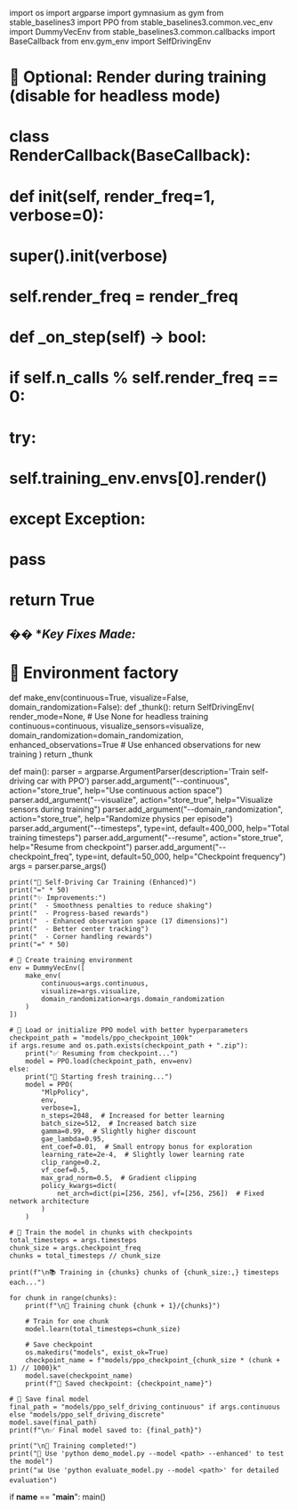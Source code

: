 import os
import argparse
import gymnasium as gym
from stable_baselines3 import PPO
from stable_baselines3.common.vec_env import DummyVecEnv
from stable_baselines3.common.callbacks import BaseCallback
from env.gym_env import SelfDrivingEnv

# 👀 Optional: Render during training (disable for headless mode)
# class RenderCallback(BaseCallback):
#     def __init__(self, render_freq=1, verbose=0):
#         super().__init__(verbose)
#         self.render_freq = render_freq

#     def _on_step(self) -> bool:
#         if self.n_calls % self.render_freq == 0:
#             try:
#                 self.training_env.envs[0].render()
#             except Exception:
#                 pass
#         return True

## �� **Key Fixes Made:*

# 🧱 Environment factory
def make_env(continuous=True, visualize=False, domain_randomization=False):
    def _thunk():
        return SelfDrivingEnv(
            render_mode=None,  # Use None for headless training
            continuous=continuous,
            visualize_sensors=visualize,
            domain_randomization=domain_randomization,
            enhanced_observations=True  # Use enhanced observations for new training
        )
    return _thunk

def main():
    parser = argparse.ArgumentParser(description='Train self-driving car with PPO')
    parser.add_argument("--continuous", action="store_true", help="Use continuous action space")
    parser.add_argument("--visualize", action="store_true", help="Visualize sensors during training")
    parser.add_argument("--domain_randomization", action="store_true", help="Randomize physics per episode")
    parser.add_argument("--timesteps", type=int, default=400_000, help="Total training timesteps")
    parser.add_argument("--resume", action="store_true", help="Resume from checkpoint")
    parser.add_argument("--checkpoint_freq", type=int, default=50_000, help="Checkpoint frequency")
    args = parser.parse_args()

    print("🚗 Self-Driving Car Training (Enhanced)")
    print("=" * 50)
    print("✨ Improvements:")
    print("  - Smoothness penalties to reduce shaking")
    print("  - Progress-based rewards")
    print("  - Enhanced observation space (17 dimensions)")
    print("  - Better center tracking")
    print("  - Corner handling rewards")
    print("=" * 50)

    # 🧠 Create training environment
    env = DummyVecEnv([
        make_env(
            continuous=args.continuous,
            visualize=args.visualize,
            domain_randomization=args.domain_randomization
        )
    ])

    # 🧠 Load or initialize PPO model with better hyperparameters
    checkpoint_path = "models/ppo_checkpoint_100k"
    if args.resume and os.path.exists(checkpoint_path + ".zip"):
        print("✅ Resuming from checkpoint...")
        model = PPO.load(checkpoint_path, env=env)
    else:
        print("🚀 Starting fresh training...")
        model = PPO(
            "MlpPolicy",
            env,
            verbose=1,
            n_steps=2048,  # Increased for better learning
            batch_size=512,  # Increased batch size
            gamma=0.99,  # Slightly higher discount
            gae_lambda=0.95,
            ent_coef=0.01,  # Small entropy bonus for exploration
            learning_rate=2e-4,  # Slightly lower learning rate
            clip_range=0.2,
            vf_coef=0.5,
            max_grad_norm=0.5,  # Gradient clipping
            policy_kwargs=dict(
                net_arch=dict(pi=[256, 256], vf=[256, 256])  # Fixed network architecture
            )
        )

    # 🏁 Train the model in chunks with checkpoints
    total_timesteps = args.timesteps
    chunk_size = args.checkpoint_freq
    chunks = total_timesteps // chunk_size
    
    print(f"\n📚 Training in {chunks} chunks of {chunk_size:,} timesteps each...")
    
    for chunk in range(chunks):
        print(f"\n🔄 Training chunk {chunk + 1}/{chunks}")
        
        # Train for one chunk
        model.learn(total_timesteps=chunk_size)
        
        # Save checkpoint
        os.makedirs("models", exist_ok=True)
        checkpoint_name = f"models/ppo_checkpoint_{chunk_size * (chunk + 1) // 1000}k"
        model.save(checkpoint_name)
        print(f"💾 Saved checkpoint: {checkpoint_name}")

    # 💾 Save final model
    final_path = "models/ppo_self_driving_continuous" if args.continuous else "models/ppo_self_driving_discrete"
    model.save(final_path)
    print(f"\n✅ Final model saved to: {final_path}")
    
    print("\n🎉 Training completed!")
    print("📝 Use 'python demo_model.py --model <path> --enhanced' to test the model")
    print("📊 Use 'python evaluate_model.py --model <path>' for detailed evaluation")

if __name__ == "__main__":
    main()
